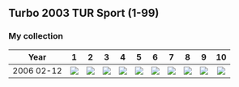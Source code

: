 ## Turbo 2003 TUR Sport (1-99)

### My collection

|    Year    |                                                                                                          1                                                                                                           |                                                                                                          2                                                                                                           |                                                                                                          3                                                                                                           |                                                                                                          4                                                                                                           |                                                                                                          5                                                                                                           |                                                                                                          6                                                                                                           |                                                                                                          7                                                                                                           |                                                                                                          8                                                                                                           |                                                                                                          9                                                                                                           |                                                                                                           10                                                                                                           |
|:----------:|:--------------------------------------------------------------------------------------------------------------------------------------------------------------------------------------------------------------------:|:--------------------------------------------------------------------------------------------------------------------------------------------------------------------------------------------------------------------:|:--------------------------------------------------------------------------------------------------------------------------------------------------------------------------------------------------------------------:|:--------------------------------------------------------------------------------------------------------------------------------------------------------------------------------------------------------------------:|:--------------------------------------------------------------------------------------------------------------------------------------------------------------------------------------------------------------------:|:--------------------------------------------------------------------------------------------------------------------------------------------------------------------------------------------------------------------:|:--------------------------------------------------------------------------------------------------------------------------------------------------------------------------------------------------------------------:|:--------------------------------------------------------------------------------------------------------------------------------------------------------------------------------------------------------------------:|:--------------------------------------------------------------------------------------------------------------------------------------------------------------------------------------------------------------------:|:----------------------------------------------------------------------------------------------------------------------------------------------------------------------------------------------------------------------:|
| 2006 02-12 | [<img src='thumbnails/outer/2006_02-12.1.0.png'>](https://raw.githubusercontent.com/vlegchilkin/collection/81ead50a237f237f308ebe2a2f2bef694945be0d/gum_wrappers/kent/turbo/2003/TUR/sport/outer/2006_02-12.1.0.png) | [<img src='thumbnails/outer/2006_02-12.2.0.png'>](https://raw.githubusercontent.com/vlegchilkin/collection/81ead50a237f237f308ebe2a2f2bef694945be0d/gum_wrappers/kent/turbo/2003/TUR/sport/outer/2006_02-12.2.0.png) | [<img src='thumbnails/outer/2006_02-12.3.0.png'>](https://raw.githubusercontent.com/vlegchilkin/collection/81ead50a237f237f308ebe2a2f2bef694945be0d/gum_wrappers/kent/turbo/2003/TUR/sport/outer/2006_02-12.3.0.png) | [<img src='thumbnails/outer/2006_02-12.4.0.png'>](https://raw.githubusercontent.com/vlegchilkin/collection/81ead50a237f237f308ebe2a2f2bef694945be0d/gum_wrappers/kent/turbo/2003/TUR/sport/outer/2006_02-12.4.0.png) | [<img src='thumbnails/outer/2006_02-12.5.0.png'>](https://raw.githubusercontent.com/vlegchilkin/collection/81ead50a237f237f308ebe2a2f2bef694945be0d/gum_wrappers/kent/turbo/2003/TUR/sport/outer/2006_02-12.5.0.png) | [<img src='thumbnails/outer/2006_02-12.6.0.png'>](https://raw.githubusercontent.com/vlegchilkin/collection/81ead50a237f237f308ebe2a2f2bef694945be0d/gum_wrappers/kent/turbo/2003/TUR/sport/outer/2006_02-12.6.0.png) | [<img src='thumbnails/outer/2006_02-12.7.0.png'>](https://raw.githubusercontent.com/vlegchilkin/collection/81ead50a237f237f308ebe2a2f2bef694945be0d/gum_wrappers/kent/turbo/2003/TUR/sport/outer/2006_02-12.7.0.png) | [<img src='thumbnails/outer/2006_02-12.8.0.png'>](https://raw.githubusercontent.com/vlegchilkin/collection/81ead50a237f237f308ebe2a2f2bef694945be0d/gum_wrappers/kent/turbo/2003/TUR/sport/outer/2006_02-12.8.0.png) | [<img src='thumbnails/outer/2006_02-12.9.0.png'>](https://raw.githubusercontent.com/vlegchilkin/collection/81ead50a237f237f308ebe2a2f2bef694945be0d/gum_wrappers/kent/turbo/2003/TUR/sport/outer/2006_02-12.9.0.png) | [<img src='thumbnails/outer/2006_02-12.10.0.png'>](https://raw.githubusercontent.com/vlegchilkin/collection/81ead50a237f237f308ebe2a2f2bef694945be0d/gum_wrappers/kent/turbo/2003/TUR/sport/outer/2006_02-12.10.0.png) |

<span style="display: inline-block;">
	<a href='https://raw.githubusercontent.com/vlegchilkin/collection/d41e6b7e3065c4743fa85459705b17115abc5943/gum_wrappers/kent/turbo/2003/TUR/sport/inner/1.5.png' title=''><img src='thumbnails/inner/1.5.png' alt=''></a>
</span>
<span style="display: inline-block;">
	<a href='https://raw.githubusercontent.com/vlegchilkin/collection/d41e6b7e3065c4743fa85459705b17115abc5943/gum_wrappers/kent/turbo/2003/TUR/sport/inner/2.5.png' title=''><img src='thumbnails/inner/2.5.png' alt=''></a>
</span>
<span style="display: inline-block;">
	<a href='https://raw.githubusercontent.com/vlegchilkin/collection/d41e6b7e3065c4743fa85459705b17115abc5943/gum_wrappers/kent/turbo/2003/TUR/sport/inner/3.5.png' title=''><img src='thumbnails/inner/3.5.png' alt=''></a>
</span>
<span style="display: inline-block;">
	<a href='https://raw.githubusercontent.com/vlegchilkin/collection/d41e6b7e3065c4743fa85459705b17115abc5943/gum_wrappers/kent/turbo/2003/TUR/sport/inner/4.5.png' title=''><img src='thumbnails/inner/4.5.png' alt=''></a>
</span>
<span style="display: inline-block;">
	<a href='https://raw.githubusercontent.com/vlegchilkin/collection/d41e6b7e3065c4743fa85459705b17115abc5943/gum_wrappers/kent/turbo/2003/TUR/sport/inner/5.5.png' title=''><img src='thumbnails/inner/5.5.png' alt=''></a>
</span>
<span style="display: inline-block;">
	<a href='https://raw.githubusercontent.com/vlegchilkin/collection/d41e6b7e3065c4743fa85459705b17115abc5943/gum_wrappers/kent/turbo/2003/TUR/sport/inner/6.5.png' title=''><img src='thumbnails/inner/6.5.png' alt=''></a>
</span>
<span style="display: inline-block;">
	<a href='https://raw.githubusercontent.com/vlegchilkin/collection/d41e6b7e3065c4743fa85459705b17115abc5943/gum_wrappers/kent/turbo/2003/TUR/sport/inner/7.5.png' title=''><img src='thumbnails/inner/7.5.png' alt=''></a>
</span>
<span style="display: inline-block;">
	<a href='https://raw.githubusercontent.com/vlegchilkin/collection/d41e6b7e3065c4743fa85459705b17115abc5943/gum_wrappers/kent/turbo/2003/TUR/sport/inner/8.4.png' title=''><img src='thumbnails/inner/8.4.png' alt=''></a>
</span>
<span style="display: inline-block;">
	<a href='https://raw.githubusercontent.com/vlegchilkin/collection/d41e6b7e3065c4743fa85459705b17115abc5943/gum_wrappers/kent/turbo/2003/TUR/sport/inner/9.5.png' title=''><img src='thumbnails/inner/9.5.png' alt=''></a>
</span>
<span style="display: inline-block;">
	<a href='https://raw.githubusercontent.com/vlegchilkin/collection/d41e6b7e3065c4743fa85459705b17115abc5943/gum_wrappers/kent/turbo/2003/TUR/sport/inner/10.5.png' title=''><img src='thumbnails/inner/10.5.png' alt=''></a>
</span>
<span style="display: inline-block;">
	<a href='https://raw.githubusercontent.com/vlegchilkin/collection/d41e6b7e3065c4743fa85459705b17115abc5943/gum_wrappers/kent/turbo/2003/TUR/sport/inner/11.4.png' title=''><img src='thumbnails/inner/11.4.png' alt=''></a>
</span>
<span style="display: inline-block;">
	<a href='https://raw.githubusercontent.com/vlegchilkin/collection/d41e6b7e3065c4743fa85459705b17115abc5943/gum_wrappers/kent/turbo/2003/TUR/sport/inner/12.5.png' title=''><img src='thumbnails/inner/12.5.png' alt=''></a>
</span>
<span style="display: inline-block;">
	<a href='https://raw.githubusercontent.com/vlegchilkin/collection/d41e6b7e3065c4743fa85459705b17115abc5943/gum_wrappers/kent/turbo/2003/TUR/sport/inner/13.5.png' title=''><img src='thumbnails/inner/13.5.png' alt=''></a>
</span>
<span style="display: inline-block;">
	<a href='https://raw.githubusercontent.com/vlegchilkin/collection/d41e6b7e3065c4743fa85459705b17115abc5943/gum_wrappers/kent/turbo/2003/TUR/sport/inner/14.5.png' title=''><img src='thumbnails/inner/14.5.png' alt=''></a>
</span>
<span style="display: inline-block;">
	<a href='https://raw.githubusercontent.com/vlegchilkin/collection/d41e6b7e3065c4743fa85459705b17115abc5943/gum_wrappers/kent/turbo/2003/TUR/sport/inner/15.4.png' title=''><img src='thumbnails/inner/15.4.png' alt=''></a>
</span>
<span style="display: inline-block;">
	<a href='https://raw.githubusercontent.com/vlegchilkin/collection/d41e6b7e3065c4743fa85459705b17115abc5943/gum_wrappers/kent/turbo/2003/TUR/sport/inner/16.5.png' title=''><img src='thumbnails/inner/16.5.png' alt=''></a>
</span>
<span style="display: inline-block;">
	<a href='https://raw.githubusercontent.com/vlegchilkin/collection/d41e6b7e3065c4743fa85459705b17115abc5943/gum_wrappers/kent/turbo/2003/TUR/sport/inner/17.5.png' title=''><img src='thumbnails/inner/17.5.png' alt=''></a>
</span>
<span style="display: inline-block;">
	<a href='https://raw.githubusercontent.com/vlegchilkin/collection/d41e6b7e3065c4743fa85459705b17115abc5943/gum_wrappers/kent/turbo/2003/TUR/sport/inner/18.5.png' title=''><img src='thumbnails/inner/18.5.png' alt=''></a>
</span>
<span style="display: inline-block;">
	<a href='https://raw.githubusercontent.com/vlegchilkin/collection/d41e6b7e3065c4743fa85459705b17115abc5943/gum_wrappers/kent/turbo/2003/TUR/sport/inner/19.5.png' title=''><img src='thumbnails/inner/19.5.png' alt=''></a>
</span>
<span style="display: inline-block;">
	<a href='https://raw.githubusercontent.com/vlegchilkin/collection/d41e6b7e3065c4743fa85459705b17115abc5943/gum_wrappers/kent/turbo/2003/TUR/sport/inner/20.4.png' title=''><img src='thumbnails/inner/20.4.png' alt=''></a>
</span>
<span style="display: inline-block;">
	<a href='https://raw.githubusercontent.com/vlegchilkin/collection/d41e6b7e3065c4743fa85459705b17115abc5943/gum_wrappers/kent/turbo/2003/TUR/sport/inner/21.4.png' title=''><img src='thumbnails/inner/21.4.png' alt=''></a>
</span>
<span style="display: inline-block;">
	<a href='https://raw.githubusercontent.com/vlegchilkin/collection/d41e6b7e3065c4743fa85459705b17115abc5943/gum_wrappers/kent/turbo/2003/TUR/sport/inner/22.5.png' title=''><img src='thumbnails/inner/22.5.png' alt=''></a>
</span>
<span style="display: inline-block;">
	<a href='https://raw.githubusercontent.com/vlegchilkin/collection/d41e6b7e3065c4743fa85459705b17115abc5943/gum_wrappers/kent/turbo/2003/TUR/sport/inner/23.4.png' title=''><img src='thumbnails/inner/23.4.png' alt=''></a>
</span>
<span style="display: inline-block;">
	<a href='https://raw.githubusercontent.com/vlegchilkin/collection/d41e6b7e3065c4743fa85459705b17115abc5943/gum_wrappers/kent/turbo/2003/TUR/sport/inner/24.5.png' title=''><img src='thumbnails/inner/24.5.png' alt=''></a>
</span>
<span style="display: inline-block;">
	<a href='https://raw.githubusercontent.com/vlegchilkin/collection/d41e6b7e3065c4743fa85459705b17115abc5943/gum_wrappers/kent/turbo/2003/TUR/sport/inner/25.5.png' title=''><img src='thumbnails/inner/25.5.png' alt=''></a>
</span>
<span style="display: inline-block;">
	<a href='https://raw.githubusercontent.com/vlegchilkin/collection/d41e6b7e3065c4743fa85459705b17115abc5943/gum_wrappers/kent/turbo/2003/TUR/sport/inner/26.5.png' title=''><img src='thumbnails/inner/26.5.png' alt=''></a>
</span>
<span style="display: inline-block;">
	<a href='https://raw.githubusercontent.com/vlegchilkin/collection/d41e6b7e3065c4743fa85459705b17115abc5943/gum_wrappers/kent/turbo/2003/TUR/sport/inner/27.5.png' title=''><img src='thumbnails/inner/27.5.png' alt=''></a>
</span>
<span style="display: inline-block;">
	<a href='https://raw.githubusercontent.com/vlegchilkin/collection/d41e6b7e3065c4743fa85459705b17115abc5943/gum_wrappers/kent/turbo/2003/TUR/sport/inner/28.5.png' title=''><img src='thumbnails/inner/28.5.png' alt=''></a>
</span>
<span style="display: inline-block;">
	<a href='https://raw.githubusercontent.com/vlegchilkin/collection/d41e6b7e3065c4743fa85459705b17115abc5943/gum_wrappers/kent/turbo/2003/TUR/sport/inner/29.3.png' title=''><img src='thumbnails/inner/29.3.png' alt=''></a>
</span>
<span style="display: inline-block;">
	<a href='https://raw.githubusercontent.com/vlegchilkin/collection/d41e6b7e3065c4743fa85459705b17115abc5943/gum_wrappers/kent/turbo/2003/TUR/sport/inner/30.3.png' title=''><img src='thumbnails/inner/30.3.png' alt=''></a>
</span>
<span style="display: inline-block;">
	<a href='https://raw.githubusercontent.com/vlegchilkin/collection/d41e6b7e3065c4743fa85459705b17115abc5943/gum_wrappers/kent/turbo/2003/TUR/sport/inner/31.5.png' title=''><img src='thumbnails/inner/31.5.png' alt=''></a>
</span>
<span style="display: inline-block;">
	<a href='https://raw.githubusercontent.com/vlegchilkin/collection/d41e6b7e3065c4743fa85459705b17115abc5943/gum_wrappers/kent/turbo/2003/TUR/sport/inner/32.5.png' title=''><img src='thumbnails/inner/32.5.png' alt=''></a>
</span>
<span style="display: inline-block;">
	<a href='https://raw.githubusercontent.com/vlegchilkin/collection/d41e6b7e3065c4743fa85459705b17115abc5943/gum_wrappers/kent/turbo/2003/TUR/sport/inner/33.5.png' title=''><img src='thumbnails/inner/33.5.png' alt=''></a>
</span>
<span style="display: inline-block;">
	<a href='https://raw.githubusercontent.com/vlegchilkin/collection/d41e6b7e3065c4743fa85459705b17115abc5943/gum_wrappers/kent/turbo/2003/TUR/sport/inner/34.5.png' title=''><img src='thumbnails/inner/34.5.png' alt=''></a>
</span>
<span style="display: inline-block;">
	<a href='https://raw.githubusercontent.com/vlegchilkin/collection/d41e6b7e3065c4743fa85459705b17115abc5943/gum_wrappers/kent/turbo/2003/TUR/sport/inner/35.5.png' title=''><img src='thumbnails/inner/35.5.png' alt=''></a>
</span>
<span style="display: inline-block;">
	<a href='https://raw.githubusercontent.com/vlegchilkin/collection/d41e6b7e3065c4743fa85459705b17115abc5943/gum_wrappers/kent/turbo/2003/TUR/sport/inner/36.5.png' title=''><img src='thumbnails/inner/36.5.png' alt=''></a>
</span>
<span style="display: inline-block;">
	<a href='https://raw.githubusercontent.com/vlegchilkin/collection/d41e6b7e3065c4743fa85459705b17115abc5943/gum_wrappers/kent/turbo/2003/TUR/sport/inner/37.5.png' title=''><img src='thumbnails/inner/37.5.png' alt=''></a>
</span>
<span style="display: inline-block;">
	<a href='https://raw.githubusercontent.com/vlegchilkin/collection/d41e6b7e3065c4743fa85459705b17115abc5943/gum_wrappers/kent/turbo/2003/TUR/sport/inner/38.5.png' title=''><img src='thumbnails/inner/38.5.png' alt=''></a>
</span>
<span style="display: inline-block;">
	<a href='https://raw.githubusercontent.com/vlegchilkin/collection/d41e6b7e3065c4743fa85459705b17115abc5943/gum_wrappers/kent/turbo/2003/TUR/sport/inner/39.5.png' title=''><img src='thumbnails/inner/39.5.png' alt=''></a>
</span>
<span style="display: inline-block;">
	<a href='https://raw.githubusercontent.com/vlegchilkin/collection/d41e6b7e3065c4743fa85459705b17115abc5943/gum_wrappers/kent/turbo/2003/TUR/sport/inner/40.4.png' title=''><img src='thumbnails/inner/40.4.png' alt=''></a>
</span>
<span style="display: inline-block;">
	<a href='https://raw.githubusercontent.com/vlegchilkin/collection/d41e6b7e3065c4743fa85459705b17115abc5943/gum_wrappers/kent/turbo/2003/TUR/sport/inner/41.5.png' title=''><img src='thumbnails/inner/41.5.png' alt=''></a>
</span>
<span style="display: inline-block;">
	<a href='https://raw.githubusercontent.com/vlegchilkin/collection/d41e6b7e3065c4743fa85459705b17115abc5943/gum_wrappers/kent/turbo/2003/TUR/sport/inner/42.5.png' title=''><img src='thumbnails/inner/42.5.png' alt=''></a>
</span>
<span style="display: inline-block;">
	<a href='https://raw.githubusercontent.com/vlegchilkin/collection/d41e6b7e3065c4743fa85459705b17115abc5943/gum_wrappers/kent/turbo/2003/TUR/sport/inner/43.5.png' title=''><img src='thumbnails/inner/43.5.png' alt=''></a>
</span>
<span style="display: inline-block;">
	<a href='https://raw.githubusercontent.com/vlegchilkin/collection/d41e6b7e3065c4743fa85459705b17115abc5943/gum_wrappers/kent/turbo/2003/TUR/sport/inner/44.5.png' title=''><img src='thumbnails/inner/44.5.png' alt=''></a>
</span>
<span style="display: inline-block;">
	<a href='https://raw.githubusercontent.com/vlegchilkin/collection/d41e6b7e3065c4743fa85459705b17115abc5943/gum_wrappers/kent/turbo/2003/TUR/sport/inner/45.5.png' title=''><img src='thumbnails/inner/45.5.png' alt=''></a>
</span>
<span style="display: inline-block;">
	<a href='https://raw.githubusercontent.com/vlegchilkin/collection/d41e6b7e3065c4743fa85459705b17115abc5943/gum_wrappers/kent/turbo/2003/TUR/sport/inner/46.5.png' title=''><img src='thumbnails/inner/46.5.png' alt=''></a>
</span>
<span style="display: inline-block;">
	<a href='https://raw.githubusercontent.com/vlegchilkin/collection/d41e6b7e3065c4743fa85459705b17115abc5943/gum_wrappers/kent/turbo/2003/TUR/sport/inner/47.5.png' title=''><img src='thumbnails/inner/47.5.png' alt=''></a>
</span>
<span style="display: inline-block;">
	<a href='https://raw.githubusercontent.com/vlegchilkin/collection/d41e6b7e3065c4743fa85459705b17115abc5943/gum_wrappers/kent/turbo/2003/TUR/sport/inner/48.4.png' title=''><img src='thumbnails/inner/48.4.png' alt=''></a>
</span>
<span style="display: inline-block;">
	<a href='https://raw.githubusercontent.com/vlegchilkin/collection/d41e6b7e3065c4743fa85459705b17115abc5943/gum_wrappers/kent/turbo/2003/TUR/sport/inner/49.3.png' title=''><img src='thumbnails/inner/49.3.png' alt=''></a>
</span>
<span style="display: inline-block;">
	<a href='https://raw.githubusercontent.com/vlegchilkin/collection/d41e6b7e3065c4743fa85459705b17115abc5943/gum_wrappers/kent/turbo/2003/TUR/sport/inner/50.5.png' title=''><img src='thumbnails/inner/50.5.png' alt=''></a>
</span>
<span style="display: inline-block;">
	<a href='https://raw.githubusercontent.com/vlegchilkin/collection/d41e6b7e3065c4743fa85459705b17115abc5943/gum_wrappers/kent/turbo/2003/TUR/sport/inner/51.4.png' title=''><img src='thumbnails/inner/51.4.png' alt=''></a>
</span>
<span style="display: inline-block;">
	<a href='https://raw.githubusercontent.com/vlegchilkin/collection/d41e6b7e3065c4743fa85459705b17115abc5943/gum_wrappers/kent/turbo/2003/TUR/sport/inner/52.4.png' title=''><img src='thumbnails/inner/52.4.png' alt=''></a>
</span>
<span style="display: inline-block;">
	<a href='https://raw.githubusercontent.com/vlegchilkin/collection/d41e6b7e3065c4743fa85459705b17115abc5943/gum_wrappers/kent/turbo/2003/TUR/sport/inner/53.4.png' title=''><img src='thumbnails/inner/53.4.png' alt=''></a>
</span>
<span style="display: inline-block;">
	<a href='https://raw.githubusercontent.com/vlegchilkin/collection/d41e6b7e3065c4743fa85459705b17115abc5943/gum_wrappers/kent/turbo/2003/TUR/sport/inner/54.4.png' title=''><img src='thumbnails/inner/54.4.png' alt=''></a>
</span>
<span style="display: inline-block;">
	<a href='https://raw.githubusercontent.com/vlegchilkin/collection/d41e6b7e3065c4743fa85459705b17115abc5943/gum_wrappers/kent/turbo/2003/TUR/sport/inner/55.4.png' title=''><img src='thumbnails/inner/55.4.png' alt=''></a>
</span>
<span style="display: inline-block;">
	<a href='https://raw.githubusercontent.com/vlegchilkin/collection/d41e6b7e3065c4743fa85459705b17115abc5943/gum_wrappers/kent/turbo/2003/TUR/sport/inner/56.5.png' title=''><img src='thumbnails/inner/56.5.png' alt=''></a>
</span>
<span style="display: inline-block;">
	<a href='https://raw.githubusercontent.com/vlegchilkin/collection/d41e6b7e3065c4743fa85459705b17115abc5943/gum_wrappers/kent/turbo/2003/TUR/sport/inner/57.4.png' title=''><img src='thumbnails/inner/57.4.png' alt=''></a>
</span>
<span style="display: inline-block;">
	<a href='https://raw.githubusercontent.com/vlegchilkin/collection/d41e6b7e3065c4743fa85459705b17115abc5943/gum_wrappers/kent/turbo/2003/TUR/sport/inner/58.5.png' title=''><img src='thumbnails/inner/58.5.png' alt=''></a>
</span>
<span style="display: inline-block;">
	<a href='https://raw.githubusercontent.com/vlegchilkin/collection/d41e6b7e3065c4743fa85459705b17115abc5943/gum_wrappers/kent/turbo/2003/TUR/sport/inner/59.5.png' title=''><img src='thumbnails/inner/59.5.png' alt=''></a>
</span>
<span style="display: inline-block;">
	<a href='https://raw.githubusercontent.com/vlegchilkin/collection/d41e6b7e3065c4743fa85459705b17115abc5943/gum_wrappers/kent/turbo/2003/TUR/sport/inner/60.5.png' title=''><img src='thumbnails/inner/60.5.png' alt=''></a>
</span>
<span style="display: inline-block;">
	<a href='https://raw.githubusercontent.com/vlegchilkin/collection/d41e6b7e3065c4743fa85459705b17115abc5943/gum_wrappers/kent/turbo/2003/TUR/sport/inner/61.5.png' title=''><img src='thumbnails/inner/61.5.png' alt=''></a>
</span>
<span style="display: inline-block;">
	<a href='https://raw.githubusercontent.com/vlegchilkin/collection/d41e6b7e3065c4743fa85459705b17115abc5943/gum_wrappers/kent/turbo/2003/TUR/sport/inner/62.4.png' title=''><img src='thumbnails/inner/62.4.png' alt=''></a>
</span>
<span style="display: inline-block;">
	<a href='https://raw.githubusercontent.com/vlegchilkin/collection/d41e6b7e3065c4743fa85459705b17115abc5943/gum_wrappers/kent/turbo/2003/TUR/sport/inner/63.4.png' title=''><img src='thumbnails/inner/63.4.png' alt=''></a>
</span>
<span style="display: inline-block;">
	<a href='https://raw.githubusercontent.com/vlegchilkin/collection/d41e6b7e3065c4743fa85459705b17115abc5943/gum_wrappers/kent/turbo/2003/TUR/sport/inner/64.5.png' title=''><img src='thumbnails/inner/64.5.png' alt=''></a>
</span>
<span style="display: inline-block;">
	<a href='https://raw.githubusercontent.com/vlegchilkin/collection/d41e6b7e3065c4743fa85459705b17115abc5943/gum_wrappers/kent/turbo/2003/TUR/sport/inner/65.5.png' title=''><img src='thumbnails/inner/65.5.png' alt=''></a>
</span>
<span style="display: inline-block;">
	<a href='https://raw.githubusercontent.com/vlegchilkin/collection/d41e6b7e3065c4743fa85459705b17115abc5943/gum_wrappers/kent/turbo/2003/TUR/sport/inner/66.5.png' title=''><img src='thumbnails/inner/66.5.png' alt=''></a>
</span>
<span style="display: inline-block;">
	<a href='https://raw.githubusercontent.com/vlegchilkin/collection/d41e6b7e3065c4743fa85459705b17115abc5943/gum_wrappers/kent/turbo/2003/TUR/sport/inner/67.5.png' title=''><img src='thumbnails/inner/67.5.png' alt=''></a>
</span>
<span style="display: inline-block;">
	<a href='https://raw.githubusercontent.com/vlegchilkin/collection/d41e6b7e3065c4743fa85459705b17115abc5943/gum_wrappers/kent/turbo/2003/TUR/sport/inner/68.5.png' title=''><img src='thumbnails/inner/68.5.png' alt=''></a>
</span>
<span style="display: inline-block;">
	<a href='https://raw.githubusercontent.com/vlegchilkin/collection/d41e6b7e3065c4743fa85459705b17115abc5943/gum_wrappers/kent/turbo/2003/TUR/sport/inner/69.4.png' title=''><img src='thumbnails/inner/69.4.png' alt=''></a>
</span>
<span style="display: inline-block;">
	<a href='https://raw.githubusercontent.com/vlegchilkin/collection/d41e6b7e3065c4743fa85459705b17115abc5943/gum_wrappers/kent/turbo/2003/TUR/sport/inner/70.5.png' title=''><img src='thumbnails/inner/70.5.png' alt=''></a>
</span>
<span style="display: inline-block;">
	<a href='https://raw.githubusercontent.com/vlegchilkin/collection/d41e6b7e3065c4743fa85459705b17115abc5943/gum_wrappers/kent/turbo/2003/TUR/sport/inner/71.5.png' title=''><img src='thumbnails/inner/71.5.png' alt=''></a>
</span>
<span style="display: inline-block;">
	<a href='https://raw.githubusercontent.com/vlegchilkin/collection/d41e6b7e3065c4743fa85459705b17115abc5943/gum_wrappers/kent/turbo/2003/TUR/sport/inner/72.5.png' title=''><img src='thumbnails/inner/72.5.png' alt=''></a>
</span>
<span style="display: inline-block;">
	<a href='https://raw.githubusercontent.com/vlegchilkin/collection/d41e6b7e3065c4743fa85459705b17115abc5943/gum_wrappers/kent/turbo/2003/TUR/sport/inner/73.5.png' title=''><img src='thumbnails/inner/73.5.png' alt=''></a>
</span>
<span style="display: inline-block;">
	<a href='https://raw.githubusercontent.com/vlegchilkin/collection/d41e6b7e3065c4743fa85459705b17115abc5943/gum_wrappers/kent/turbo/2003/TUR/sport/inner/74.4.png' title=''><img src='thumbnails/inner/74.4.png' alt=''></a>
</span>
<span style="display: inline-block;">
	<a href='https://raw.githubusercontent.com/vlegchilkin/collection/d41e6b7e3065c4743fa85459705b17115abc5943/gum_wrappers/kent/turbo/2003/TUR/sport/inner/75.4.png' title=''><img src='thumbnails/inner/75.4.png' alt=''></a>
</span>
<span style="display: inline-block;">
	<a href='https://raw.githubusercontent.com/vlegchilkin/collection/d41e6b7e3065c4743fa85459705b17115abc5943/gum_wrappers/kent/turbo/2003/TUR/sport/inner/76.4.png' title=''><img src='thumbnails/inner/76.4.png' alt=''></a>
</span>
<span style="display: inline-block;">
	<a href='https://raw.githubusercontent.com/vlegchilkin/collection/d41e6b7e3065c4743fa85459705b17115abc5943/gum_wrappers/kent/turbo/2003/TUR/sport/inner/77.4.png' title=''><img src='thumbnails/inner/77.4.png' alt=''></a>
</span>
<span style="display: inline-block;">
	<a href='https://raw.githubusercontent.com/vlegchilkin/collection/d41e6b7e3065c4743fa85459705b17115abc5943/gum_wrappers/kent/turbo/2003/TUR/sport/inner/78.4.png' title=''><img src='thumbnails/inner/78.4.png' alt=''></a>
</span>
<span style="display: inline-block;">
	<a href='https://raw.githubusercontent.com/vlegchilkin/collection/d41e6b7e3065c4743fa85459705b17115abc5943/gum_wrappers/kent/turbo/2003/TUR/sport/inner/79.4.png' title=''><img src='thumbnails/inner/79.4.png' alt=''></a>
</span>
<span style="display: inline-block;">
	<a href='https://raw.githubusercontent.com/vlegchilkin/collection/d41e6b7e3065c4743fa85459705b17115abc5943/gum_wrappers/kent/turbo/2003/TUR/sport/inner/80.4.png' title=''><img src='thumbnails/inner/80.4.png' alt=''></a>
</span>
<span style="display: inline-block;">
	<a href='https://raw.githubusercontent.com/vlegchilkin/collection/d41e6b7e3065c4743fa85459705b17115abc5943/gum_wrappers/kent/turbo/2003/TUR/sport/inner/81.5.png' title=''><img src='thumbnails/inner/81.5.png' alt=''></a>
</span>
<span style="display: inline-block;">
	<a href='https://raw.githubusercontent.com/vlegchilkin/collection/d41e6b7e3065c4743fa85459705b17115abc5943/gum_wrappers/kent/turbo/2003/TUR/sport/inner/82.5.png' title=''><img src='thumbnails/inner/82.5.png' alt=''></a>
</span>
<span style="display: inline-block;">
	<a href='https://raw.githubusercontent.com/vlegchilkin/collection/d41e6b7e3065c4743fa85459705b17115abc5943/gum_wrappers/kent/turbo/2003/TUR/sport/inner/83.5.png' title=''><img src='thumbnails/inner/83.5.png' alt=''></a>
</span>
<span style="display: inline-block;">
	<a href='https://raw.githubusercontent.com/vlegchilkin/collection/d41e6b7e3065c4743fa85459705b17115abc5943/gum_wrappers/kent/turbo/2003/TUR/sport/inner/84.4.png' title=''><img src='thumbnails/inner/84.4.png' alt=''></a>
</span>
<span style="display: inline-block;">
	<a href='https://raw.githubusercontent.com/vlegchilkin/collection/d41e6b7e3065c4743fa85459705b17115abc5943/gum_wrappers/kent/turbo/2003/TUR/sport/inner/85.5.png' title=''><img src='thumbnails/inner/85.5.png' alt=''></a>
</span>
<span style="display: inline-block;">
	<a href='https://raw.githubusercontent.com/vlegchilkin/collection/d41e6b7e3065c4743fa85459705b17115abc5943/gum_wrappers/kent/turbo/2003/TUR/sport/inner/86.5.png' title=''><img src='thumbnails/inner/86.5.png' alt=''></a>
</span>
<span style="display: inline-block;">
	<a href='https://raw.githubusercontent.com/vlegchilkin/collection/d41e6b7e3065c4743fa85459705b17115abc5943/gum_wrappers/kent/turbo/2003/TUR/sport/inner/87.5.png' title=''><img src='thumbnails/inner/87.5.png' alt=''></a>
</span>
<span style="display: inline-block;">
	<a href='https://raw.githubusercontent.com/vlegchilkin/collection/d41e6b7e3065c4743fa85459705b17115abc5943/gum_wrappers/kent/turbo/2003/TUR/sport/inner/88.5.png' title=''><img src='thumbnails/inner/88.5.png' alt=''></a>
</span>
<span style="display: inline-block;">
	<a href='https://raw.githubusercontent.com/vlegchilkin/collection/d41e6b7e3065c4743fa85459705b17115abc5943/gum_wrappers/kent/turbo/2003/TUR/sport/inner/89.5.png' title=''><img src='thumbnails/inner/89.5.png' alt=''></a>
</span>
<span style="display: inline-block;">
	<a href='https://raw.githubusercontent.com/vlegchilkin/collection/d41e6b7e3065c4743fa85459705b17115abc5943/gum_wrappers/kent/turbo/2003/TUR/sport/inner/90.4.png' title=''><img src='thumbnails/inner/90.4.png' alt=''></a>
</span>
<span style="display: inline-block;">
	<a href='https://raw.githubusercontent.com/vlegchilkin/collection/d41e6b7e3065c4743fa85459705b17115abc5943/gum_wrappers/kent/turbo/2003/TUR/sport/inner/91.5.png' title=''><img src='thumbnails/inner/91.5.png' alt=''></a>
</span>
<span style="display: inline-block;">
	<a href='https://raw.githubusercontent.com/vlegchilkin/collection/d41e6b7e3065c4743fa85459705b17115abc5943/gum_wrappers/kent/turbo/2003/TUR/sport/inner/92.5.png' title=''><img src='thumbnails/inner/92.5.png' alt=''></a>
</span>
<span style="display: inline-block;">
	<a href='https://raw.githubusercontent.com/vlegchilkin/collection/d41e6b7e3065c4743fa85459705b17115abc5943/gum_wrappers/kent/turbo/2003/TUR/sport/inner/93.5.png' title=''><img src='thumbnails/inner/93.5.png' alt=''></a>
</span>
<span style="display: inline-block;">
	<a href='https://raw.githubusercontent.com/vlegchilkin/collection/d41e6b7e3065c4743fa85459705b17115abc5943/gum_wrappers/kent/turbo/2003/TUR/sport/inner/94.5.png' title=''><img src='thumbnails/inner/94.5.png' alt=''></a>
</span>
<span style="display: inline-block;">
	<a href='https://raw.githubusercontent.com/vlegchilkin/collection/d41e6b7e3065c4743fa85459705b17115abc5943/gum_wrappers/kent/turbo/2003/TUR/sport/inner/95.5.png' title=''><img src='thumbnails/inner/95.5.png' alt=''></a>
</span>
<span style="display: inline-block;">
	<a href='https://raw.githubusercontent.com/vlegchilkin/collection/d41e6b7e3065c4743fa85459705b17115abc5943/gum_wrappers/kent/turbo/2003/TUR/sport/inner/96.5.png' title=''><img src='thumbnails/inner/96.5.png' alt=''></a>
</span>
<span style="display: inline-block;">
	<a href='https://raw.githubusercontent.com/vlegchilkin/collection/d41e6b7e3065c4743fa85459705b17115abc5943/gum_wrappers/kent/turbo/2003/TUR/sport/inner/97.4.png' title=''><img src='thumbnails/inner/97.4.png' alt=''></a>
</span>
<span style="display: inline-block;">
	<a href='https://raw.githubusercontent.com/vlegchilkin/collection/d41e6b7e3065c4743fa85459705b17115abc5943/gum_wrappers/kent/turbo/2003/TUR/sport/inner/98.5.png' title=''><img src='thumbnails/inner/98.5.png' alt=''></a>
</span>
<span style="display: inline-block;">
	<a href='https://raw.githubusercontent.com/vlegchilkin/collection/d41e6b7e3065c4743fa85459705b17115abc5943/gum_wrappers/kent/turbo/2003/TUR/sport/inner/99.4.png' title=''><img src='thumbnails/inner/99.4.png' alt=''></a>
</span>

